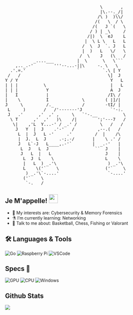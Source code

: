  <pre>
                                     \       ,
                                     |\.--._/|
                                    /\ )  )\\/
                                   /(   \  / \
                                  /(   J `(   \
                                 / ) | _\     /
                                /|)  \  eJ    L
                               |  \ L \   L   L
                              /  \  J  `. J   L
                              |  )   L   \/   \
                             /  \    J   (\   /
           _....___         |  \      \   \```
    ,.._.-'        '''--...-||\     -. \   \
  .'.=.'                    `         `.\ [ Y
 /   /                                  \]  J
Y / Y                                    Y   L
| | |          \                         |   L
| | |           Y                        A  J
|   I           |                       /I\ /
|    \          I             \        ( |]/|
J     \         /._           /        -tI/ |
 L     )       /   /'-------'J           `'-:.
 J   .'      ,'  ,' ,     \   `'-.__          \
  \ T      ,'  ,'   )\    /|        ';'---7   /
   \|    ,'L  Y...-' / _.' /         \   /   /
    J   Y  |  J    .'-'   /         ,--.(   /
     L  |  J   L -'     .'         /  |    /\
     |  J.  L  J     .-;.-/       |    \ .' /
     J   L`-J   L____,.-'`        |  _.-'   |
      L  J   L  J                  ``  J    |
      J   L  |   L                     J    |
       L  J  L    \                    L    \
       |   L  ) _.'\                    ) _.'\
       L    \('`    \                  ('`    \
        ) _.'\`-....'                   `-....'
       ('`    \
        `-.___/ 
</pre>


  ## Je M'appelle! <img src="https://i.imgur.com/TXOjIsn.gif" width="29px">


- 🔭 My interests are: Cybersecurity & Memory Forensics
- ⚗️ I’m currently learning: Networking 
- 💬 Talk to me about: Basketball, Chess, Fishing or Valorant

## 🛠 Languages & Tools 

![Go](https://img.shields.io/badge/Go-00ADD8?style=for-the-badge&logo=go&logoColor=white)
![Raspberry Pi](https://img.shields.io/badge/Raspberry%20Pi-A22846?style=for-the-badge&logo=Raspberry%20Pi&logoColor=white)
![VSCode](https://img.shields.io/badge/Visual_Studio_Code-0078D4?style=for-the-badge&logo=visual%20studio%20code&logoColor=white)

## Specs 🧪

![GPU](https://img.shields.io/badge/AMD-Radeon_RX_5500-ED1C24?style=for-the-badge&logo=amd&logoColor=white)
![CPU](https://img.shields.io/badge/AMD-Ryzen_7_3800X-ED1C24?style=for-the-badge&logo=amd&logoColor=white)
![Windows](https://img.shields.io/badge/Windows-0078D6?style=for-the-badge&logo=windows&logoColor=white) 

## Github Stats 

<img src="https://github-readme-stats.vercel.app/api/top-langs?username=girlhefunnyaf44&layout=compact&theme=tokyonight"/>
